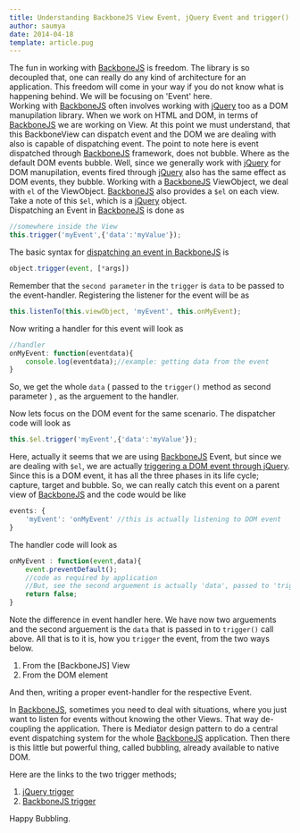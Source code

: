 ```yaml
---
title: Understanding BackboneJS View Event, jQuery Event and trigger()
author: saumya
date: 2014-04-18
template: article.pug
---
```




The fun in working with [BackboneJS][2] is freedom. The library is so decoupled that, one can really do any kind of architecture for an application. This freedom will come in your way if you do not know what is happening behind. We will be focusing on 'Event' here.      
Working with [BackboneJS][2] often involves working with [jQuery][1] too as a DOM manupilation library. When we work on HTML and DOM, in terms of [BackboneJS][2] we are working on View. At this point we must understand, that this BackboneView can dispatch event and the DOM we are dealing with also is capable of dispatching event. The point to note here is event dispatched through [BackboneJS][2] framework, does not bubble. Where as the default DOM events bubble. Well, since we generally work with [jQuery][1] for DOM manupilation, events fired through [jQuery][1] also has the same effect as DOM events, they bubble. Working with a [BackboneJS][2] ViewObject, we deal with `el` of the ViewObject. [BackboneJS][2] also provides a `$el` on each view. Take a note of this `$el`, which is a [jQuery][1] object.      
Dispatching an Event in [BackboneJS][2] is done as
```javascript
//somewhere inside the View
this.trigger('myEvent',{'data':'myValue'});
```
The basic syntax for [dispatching an event in BackboneJS][4] is
```javascript
object.trigger(event, [*args]) 
```
Remember that the `second parameter` in the `trigger` is `data` to be passed to the event-handler. Registering the listener for the event will be as 
```javascript
this.listenTo(this.viewObject, 'myEvent', this.onMyEvent);
```
Now writing a handler for this event will look as
```javascript
//handler
onMyEvent: function(eventdata){
    console.log(eventdata);//example: getting data from the event
}
```
So, we get the whole `data` ( passed to the `trigger()` method as second parameter ) , as the arguement to the handler. 

Now lets focus on the DOM event for the same scenario.
The dispatcher code will look as
```javascript
this.$el.trigger('myEvent',{'data':'myValue'});
```
Here, actually it seems that we are using [BackboneJS][2] Event, but since we are dealing with `$el`, we are actually [triggering a DOM event through jQuery][3]. Since this is a DOM event, it has all the three phases in its life cycle; capture, target and bubble. So, we can really catch this event on a parent view of [BackboneJS][2] and the code would be like 
```javascript
events: {
    'myEvent': 'onMyEvent' //this is actually listening to DOM event
}
```
The handler code will look as 
```javascript
onMyEvent : function(event,data){
    event.preventDefault();
    //code as required by application
    //But, see the second arguement is actually 'data', passed to 'trigger()'
    return false;
}
```
Note the difference in event handler here. We have now two arguements and the second arguement is the `data` that is passed in to `trigger()` call above.
All that is to it is, how you `trigger` the event, from the two ways below.
1. From the [BackboneJS] View
2. From the DOM element     

And then, writing a proper event-handler for the respective Event.     

In [BackboneJS][2], sometimes you need to deal with situations, where you just want to listen for events without knowing the other Views. That way de-coupling the application. There is Mediator design pattern to do a central event dispatching system for the whole [BackboneJS][2] application. Then there is this little but powerful thing, called bubbling, already available to native DOM.      

Here are the links to the two trigger methods;
1. [jQuery trigger][3]
2. [BackboneJS trigger][4]


Happy Bubbling.





[1]: http://jquery.com/
[2]: http://backbonejs.org/
[3]: http://api.jquery.com/trigger/
[4]: http://backbonejs.org/#Events-trigger




